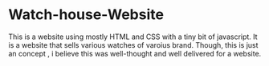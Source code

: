 # Watch-house-Website
This is a website using mostly HTML and CSS with a tiny bit of javascript. It is a website that sells various watches of varoius brand. Though, this is just an concept , i believe this was well-thought and well delivered for a website.
